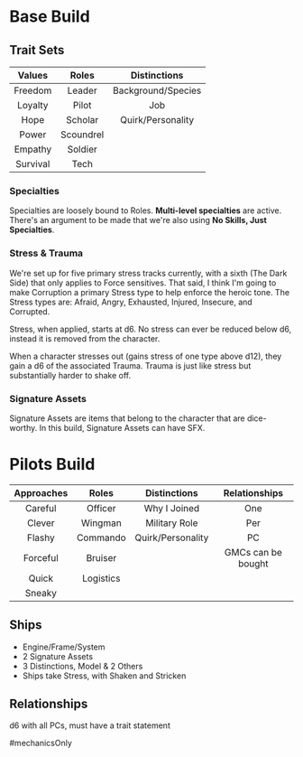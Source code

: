 # Base Build
## Trait Sets

|  Values  |   Roles   |    Distinctions    |
|:--------:|:---------:|:------------------:|
| Freedom  |  Leader   | Background/Species | 
| Loyalty  |   Pilot   |        Job         |
|   Hope   |  Scholar  | Quirk/Personality  |
|  Power   | Scoundrel |                    |
| Empathy  |  Soldier  |                    |
| Survival |   Tech    |                    |

### Specialties
Specialties are loosely bound to Roles.  **Multi-level specialties** are active.  There's an argument to be made that we're also using **No Skills, Just Specialties**.
### Stress & Trauma
We're set up for five primary stress tracks currently, with a sixth (The Dark Side) that only applies to Force sensitives.  That said, I think I'm going to make Corruption a primary Stress type to help enforce the heroic tone.
The Stress types are: Afraid, Angry, Exhausted, Injured, Insecure, and Corrupted.

Stress, when applied, starts at d6.  No stress can ever be reduced below d6, instead it is removed from the character.

When a character stresses out (gains stress of one type above d12), they gain a d6 of the associated Trauma.  Trauma is just like stress but substantially harder to shake off.
### Signature Assets
Signature Assets are items that belong to the character that are dice-worthy.  In this build, Signature Assets can have SFX.

# Pilots Build

| Approaches |   Roles   |   Distinctions    |   Relationships    |
|:----------:|:---------:|:-----------------:|:------------------:|
|  Careful   |  Officer  |   Why I Joined    |        One         |
|   Clever   |  Wingman  |   Military Role   |        Per         |
|   Flashy   | Commando  | Quirk/Personality |         PC         |
|  Forceful  |  Bruiser  |                   | GMCs can be bought | 
|   Quick    | Logistics |                   |                    |
|   Sneaky   |           |                   |                    |

## Ships
- Engine/Frame/System
- 2 Signature Assets
- 3 Distinctions, Model & 2 Others
- Ships take Stress, with Shaken and Stricken

## Relationships
d6 with all PCs, must have a trait statement

#mechanicsOnly 